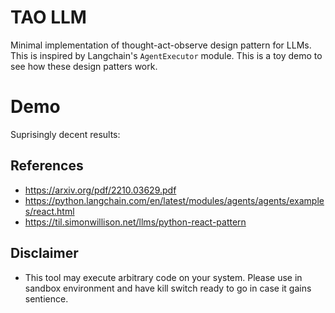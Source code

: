 # TAO LLM 
Minimal implementation of thought-act-observe design pattern for LLMs.
This is inspired by Langchain's `AgentExecutor` module. This is a toy demo to see how these design patters work. 

# Demo
Suprisingly decent results:


## References
- https://arxiv.org/pdf/2210.03629.pdf
- https://python.langchain.com/en/latest/modules/agents/agents/examples/react.html
- https://til.simonwillison.net/llms/python-react-pattern

## Disclaimer
- This tool may execute arbitrary code on your system. Please use in sandbox environment and have kill switch ready to go in case it gains sentience.